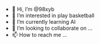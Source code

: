 - 👋 Hi, I’m @98xyb
- 👀 I’m interested in play basketball
- 🌱 I’m currently learning AI
- 💞️ I’m looking to collaborate on ...
- 📫 How to reach me ...

<!---
98xyb/98xyb is a ✨ special ✨ repository because its `README.md` (this file) appears on your GitHub profile.
You can click the Preview link to take a look at your changes.
--->
